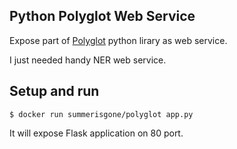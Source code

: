 ## Python Polyglot Web Service

Expose part of [Polyglot](http://polyglot.readthedocs.io/) python lirary as web service.

I just needed handy NER web service.


## Setup and run

```shell
$ docker run summerisgone/polyglot app.py
```

It will expose Flask application on 80 port.